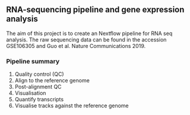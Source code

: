 ## RNA-sequencing pipeline and gene expression analysis </br>
The aim of this project is to create an Nextflow pipeline for RNA seq analysis. The raw sequencing data can be found in the accession GSE106305 and Guo et al. Nature Communications 2019. <br>
<h3>Pipeline summary</h3>

  1) Quality control (QC)<br/>
  2) Align to the reference genome<br/>
  3) Post-alignment QC<br/>
  4) Visualisation<br/>
  5) Quantify transcripts<br/>
  6) Visualise tracks against the reference genome<br/>

